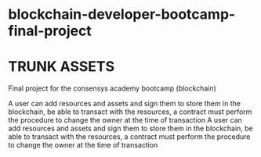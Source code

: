 # blockchain-developer-bootcamp-final-project

# TRUNK ASSETS
Final project for the consensys academy bootcamp (blockchain)

A user can add resources and assets and sign them to store them in the blockchain, be able to transact with the resources, a contract must perform the procedure to change the owner at the time of transaction
A user can add resources and assets and sign them to store them in the blockchain, be able to transact with the resources, a contract must perform the procedure to change the owner at the time of transaction
